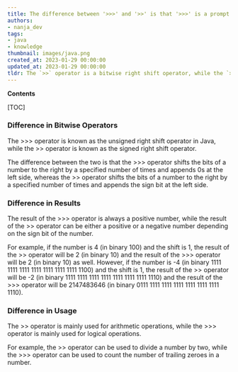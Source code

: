 ```yaml
---
title: The difference between '>>>' and '>>' is that '>>>' is a prompt used in the Python interpreter, while '>>' is a prompt used in the JavaScript interpreter
authors:
- nanja_dev
tags:
- java
- knowledge
thumbnail: images/java.png
created_at: 2023-01-29 00:00:00
updated_at: 2023-01-29 00:00:00
tldr: The `>>` operator is a bitwise right shift operator, while the `>>>` operator is a bitwise unsigned right shift operator.
---
```


**Contents**

[TOC]

### Difference in Bitwise Operators

The >>> operator is known as the unsigned right shift operator in Java, while the >> operator is known as the signed right shift operator. 

The difference between the two is that the >>> operator shifts the bits of a number to the right by a specified number of times and appends 0s at the left side, whereas the >> operator shifts the bits of a number to the right by a specified number of times and appends the sign bit at the left side.

### Difference in Results

The result of the >>> operator is always a positive number, while the result of the >> operator can be either a positive or a negative number depending on the sign bit of the number. 

For example, if the number is 4 (in binary 100) and the shift is 1, the result of the >> operator will be 2 (in binary 10) and the result of the >>> operator will be 2 (in binary 10) as well. However, if the number is -4 (in binary 1111 1111 1111 1111 1111 1111 1111 1100) and the shift is 1, the result of the >> operator will be -2 (in binary 1111 1111 1111 1111 1111 1111 1111 1110) and the result of the >>> operator will be 2147483646 (in binary 0111 1111 1111 1111 1111 1111 1111 1110).

### Difference in Usage

The >> operator is mainly used for arithmetic operations, while the >>> operator is mainly used for logical operations. 

For example, the >> operator can be used to divide a number by two, while the >>> operator can be used to count the number of trailing zeroes in a number.
